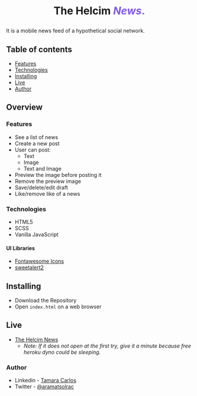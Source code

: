 # <p  align="center" style="font-size: 28px; ">The Helcim <span style="color: #815af0;">_News_.</span></p>

It is a mobile news feed of a hypothetical social network.

## Table of contents

- [Features](#features)
- [Technologies](#technologies)
- [Installing](#installing)
- [Live](#live)
- [Author](#author)

## Overview

### Features

- See a list of news
- Create a new post
- User can post:
  - Text
  - Image
  - Text and Image
- Preview the image before posting it
- Remove the preview image
- Save/delete/edit draft
- Like/remove like of a news

### Technologies

- HTML5
- SCSS
- Vanilla JavaScript

#### UI Libraries

- [Fontawesome Icons](https://fontawesome.com/icons)
- [sweetalert2](https://sweetalert.js.org/guides/)

## Installing

- Download the Repository
- Open `index.html` on a web browser

## Live

- [The Helcim News]()
  - _Note: If it does not open at the first try, give it a minute because free heroku dyno could be sleeping._

### Author

- Linkedin - [Tamara Carlos](https://www.linkedin.com/in/tamaracarlos/)
- Twitter - [@aramatsolrac](https://twitter.com/aramatsolrac)
